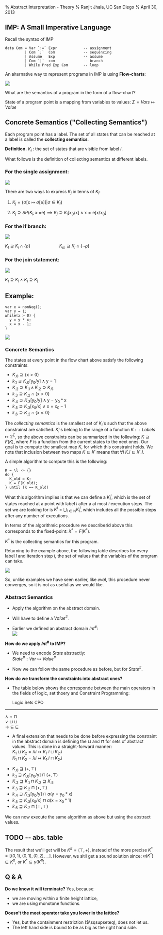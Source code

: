 % Abstract Interpretation - Theory 
% Ranjit Jhala, UC San Diego
% April 30, 2013



## IMP: A Small Imperative Language

Recall the syntax of IMP

~~~~~{.haskell}
data Com = Var `:=` Expr            -- assignment
         | Com `;`  Com             -- sequencing
         | Assume   Exp             -- assume 
         | Com `|`  com             -- branch
         | While Pred Exp Com       -- loop
~~~~~

An alternative way to represent programs in IMP is using **Flow-charts**:

![](figs/flow-charts.svg)

What are the semantics of a program in the form of a flow-chart?

State of a program point is a mapping from variables to values: $\Sigma = Vars \mapsto Value$

## Concrete Semantics ("Collecting Semantics")

Each program point has a label. The set of all states that can be reached at a
label is called the **collecting semantics**. 

**Definition.** $K_i$ : the set of states that are visible from label $i$.

What follows is the definition of collecting semantics at different labels.

### For the single assignment:

![](figs/assign.svg)

There are two ways to express $K_j$ in terms of $K_i$:

1. $K_j = \{\sigma\left[\text{x}\mapsto\sigma\left[\text{e}\right]\right] | \sigma \in K_i\}$

2. $K_j \supseteq SP(K_i, \text{x:=e}) \implies K_j \supseteq K_i[\text{x}_0/\text{x}] \wedge \text{x} = \text{e}[\text{x}/\text{x}_0]$

### For the if branch:

![](figs/if.svg)


$K_l \supseteq K_i \cap \{\rho\} \qquad\qquad\qquad K_m\supseteq K_i \cap \{\neg\rho\}$ 


### For the join statement:

![](figs/join.svg)

$K_l \supseteq K_i \wedge K_l\supseteq K_j$ 




## Example:

~~~~~{.javascript}
var x = nonNeg();
var y = 1;
while(x > 0) {
  y = y * x;
  x = x - 1;
}
~~~~~

![](figs/example.svg)


### Concrete Semantics

The states at every point in the flow chart above satisfy the following constraints:

* $K_{.0} \supseteq \{\text{x} > 0\}$
* $k_{.1} \supseteq K_{.0}[\text{y}_0/\text{y}] \wedge \text{y} = 1$
* $K_{.2} \supseteq K_{.1} \wedge K_{.2} \supseteq K_{.5}$
* $k_{.3} \supseteq K_{.2} \cap \{\text{x} > 0\}$
* $k_{.4} \supseteq K_{.3}[\text{y}_0/\text{y}] \wedge \text{y} = \text{y}_0 * \text{x}$
* $k_{.5} \supseteq K_{.3}[\text{x}_0/\text{x}] \wedge \text{x} = \text{x}_0 - 1$
* $k_{.6} \supseteq K_{.2} \cap \{\text{x} \leq 0\}$

The *collecting semantics* is the smallest set of $K_i$'s such that the above
constrainst are satisfied. $K_i$'s belong to the range of a function $K:: Labels
\mapsto 2^{\Sigma}$, so the above constraints can be summarized in the
following: $K \supseteq F(K)$, where $F$ is a function from the current states
to the next ones. Our goal is to compute the smallest map $K$, for which this
constraint holds. We note that inclusion between two maps $K \subseteq K'$ means 
that $\forall l\ K.l \subseteq K'.l$.

A simple algorithm to compute this is the following:

~~~~~{.c}
K = \l -> {}
do {
  K_old = K;
  K = F(K_old);
} until (K == K_old)
~~~~~

What this algorithm implies is that we can define a $K_l^i$, which is the set of
states reached at a point with label $l$ after a at most $i$ execution steps. 
The set we are looking for is $K^l = \bigcup_{i\in \mathbb{N}}  K_l^i$, which 
includes all the possible steps after any number of executions.

In terms of the algorithmic procedure we describe4d above this corresponds to the 
fixed-point: $K^* = F(K^*)$. 

$K^*$ is the collecting semantics for this program.

Returning to the example above, the following table describes for every label 
$l$ and iteration step $i$, the set of values that the variables of the program 
can take.

![](lec-absint-table.svg)

So, unlike examples we have seen earlier, like *eval*, this procedure never 
converges, so it is not as useful as we would like. 


### Abstract Semantics

- Apply the algorithm on the abstract domain.

- Will have to define a $Value^{\#}$. 

- Earlier we defined an abstract domain $Int^{\#}$:\
![](figs/simple-lat.svg)

**How do we apply $Int^{\#}$ to IMP?**

- We need to encode $State$ abstractly:\
$State^{\#} : Var \mapsto Value^{\#}$

- Now we can follow the same procedure as before, but for $State^{\#}$.


**How do we transform the constraints into abstract ones?**

- The table below shows the corresponde between the main operators in the fields
of logic, set thoery and Constraint Programming:

  Logic                Sets           CPO     
---------------    ------------   --------------
$\wedge$           $\cap$         $\sqcap$          
$\vee$             $\sqcup$       $\sqcup$          
$\rightarrow$      $\subseteq$    $\sqsubseteq$      

- A final extension that needs to be done before expressing the constraint in
the abstract domain is defining the $\sqcup$ and $\sqcap$ for sets of abstract
values. This is done in a straight-forward manner:\
$K_1 \sqcup K_2 = \lambda l \mapsto K_1.l \sqcup K_2.l$\
$K_1 \sqcap K_2 = \lambda l \mapsto K_1.l \sqcap K_2.l$


* $K_{.0} \sqsupseteq (+, \top)$
* $k_{.1} \sqsupseteq K_{.0}[\text{y}_0/\text{y}] \sqcap (+,\top)$
* $K_{.2} \sqsupseteq K_{.1} \sqcap K_{.2} \sqsupseteq K_{.5}$
* $k_{.3} \sqsupseteq K_{.2} \sqcap (+, \top)$
* $k_{.4} \sqsupseteq K_{.3}[\text{y}_0/\text{y}] \sqcap \alpha(\text{y} = \text{y}_0 * \text{x})$
* $k_{.5} \sqsupseteq K_{.3}[\text{x}_0/\text{x}] \sqcap \alpha(\text{x} = \text{x}_0 * 1)$
* $k_{.6} \sqsupseteq K_{.2} \sqcap (\top, \top)$

We can now execute the same algorithm as above but using the abstract values.


## TODO -- abs. table

The result that we'll get will be $K^{\#} = (\top, +)$, instead of the more
precise $K^* = [(0,1),(0,1),(0,2),\dots]$. However, we sitll get a sound
solution since: $\alpha(K^*) \sqsubseteq K^{\#}$, or $K^* \subseteq
\gamma(K^{\#})$.


## Q & A

**Do we know it will terminate?**
Yes, because:
- we are moving within a finite height lattice,
- we are using monotone functions.

**Doesn't the meet operator take you lower in the lattice?**
- Yes, but the containment restriction ($\sqsupseteq), does not let us.
- The left hand side is bound to be as big as the right hand side.
